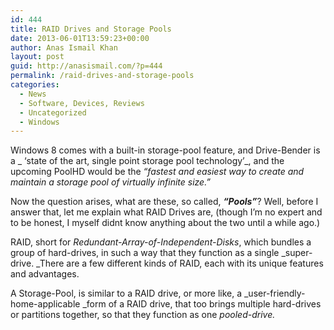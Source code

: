 ```yaml
---
id: 444
title: RAID Drives and Storage Pools
date: 2013-06-01T13:59:23+00:00
author: Anas Ismail Khan
layout: post
guid: http://anasismail.com/?p=444
permalink: /raid-drives-and-storage-pools
categories:
  - News
  - Software, Devices, Reviews
  - Uncategorized
  - Windows
---
```

Windows 8 comes with a built-in storage-pool feature, and Drive-Bender is a _ &#8216;state of the art, single point storage pool technology&#8217;_, and the upcoming PoolHD would be the _&#8220;fastest and easiest way to create and maintain a storage pool of virtually infinite size.&#8221;_

Now the question arises, what are these, so called, **_&#8220;Pools&#8221;_**? Well, before I answer that, let me explain what RAID Drives are, (though I&#8217;m no expert and to be honest, I myself didnt know anything about the two until a while ago.)

RAID, short for _Redundant-Array-of-Independent-Disks_, which bundles a group of hard-drives, in such a way that they function as a single _super-drive. _There are a few different kinds of RAID, each with its unique features and advantages.

A Storage-Pool, is similar to a RAID drive, or more like, a _user-friendly-home-applicable _form of a RAID drive, that too brings multiple hard-drives or partitions together, so that they function as one _pooled-drive._